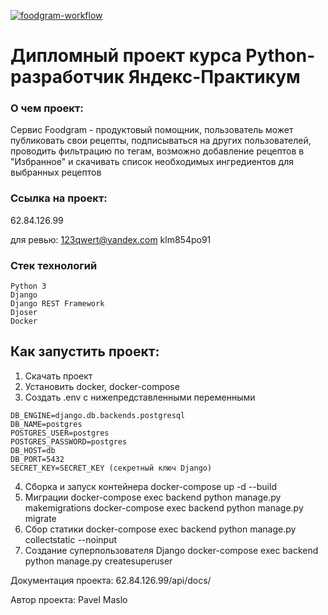 [![foodgram-workflow](https://github.com/Ghibliliker/foodgram-project-react/actions/workflows/main.yml/badge.svg)](https://github.com/Ghibliliker/foodgram-project-react/actions/workflows/main.yml)
 
#  Дипломный проект курса Python-разработчик Яндекс-Практикум

###  О чем проект:

Сервис Foodgram - продуктовый помощник, пользователь может публиковать свои рецепты, подписываться на других пользователей, проводить фильтрацию по тегам, возможно добавление рецептов в "Избранное" и скачивать список необходимых ингредиентов для выбранных рецептов

### Ссылка на проект:

62.84.126.99

для ревью:
123qwert@yandex.com
klm854po91

### Стек технологий
```
Python 3
Django
Django REST Framework
Djoser
Docker
```

## Как запустить проект:
 
 1. Скачать проект
 2. Установить docker, docker-compose
 3. Создать .env с нижепредставленными переменными
 ```
DB_ENGINE=django.db.backends.postgresql
DB_NAME=postgres
POSTGRES_USER=postgres
POSTGRES_PASSWORD=postgres
DB_HOST=db
DB_PORT=5432
SECRET_KEY=SECRET_KEY (секретный ключ Django)
```
4. Сборка и запуск контейнера docker-compose up -d --build
5. Миграции docker-compose exec backend python manage.py makemigrations docker-compose exec backend python manage.py migrate
6. Сбор статики docker-compose exec backend python manage.py collectstatic --noinput
7. Создание суперпользователя Django docker-compose exec backend python manage.py createsuperuser

Документация проекта:
62.84.126.99/api/docs/

Автор проекта: Pavel Maslo
